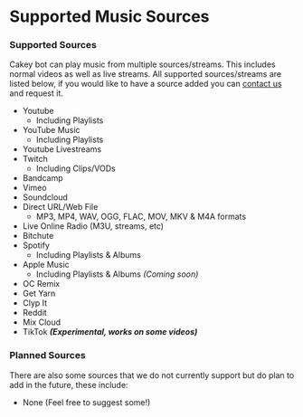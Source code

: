 # Supported Music Sources

### Supported Sources

Cakey bot can play music from multiple sources/streams. This includes normal videos as well as live streams. All supported sources/streams are listed below, if you would like to have a source added you can [contact us](https://discordapp.com/invite/V73eTwK) and request it.

* Youtube&#x20;
  * Including Playlists
* YouTube Music
  * Including Playlists
* Youtube Livestreams
* Twitch
  * Including Clips/VODs
* Bandcamp
* Vimeo
* Soundcloud
* Direct URL/Web File
  * MP3, MP4, WAV, OGG, FLAC, MOV, MKV & M4A formats
* Live Online Radio (M3U, streams, etc)
* Bitchute
* Spotify
  * Including Playlists & Albums
* Apple Music
  * Including Playlists & Albums _(Coming soon)_
* OC Remix
* Get Yarn
* Clyp It
* Reddit
* Mix Cloud
* TikTok _**(Experimental, works on some videos)**_

### **Planned Sources**

There are also some sources that we do not currently support but do plan to add in the future, these include:

* None (Feel free to suggest some!)
